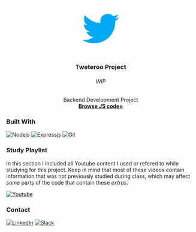 <div id="top"></div>
<!-- PROJECT LOGO -->
<br />
<div align="center">
  <a href="https://github.com/NivaldoFarias/projeto11-tweteroo">
    <img src="https://github.com/NivaldoFarias/projeto11-tweteroo/blob/main/src/assets/twitter-icon.png" alt="Logo" width="130">
  </a>

<h3 align="center">Tweteroo Project</h3>
  <h6 align="center">WIP</h6>
  <p align="center">
    Backend Development Project 
    <br />
    <a href="https://github.com/NivaldoFarias/projeto11-tweteroo/tree/main/src"><strong>Browse JS code»</strong></a>
</div>

<!-- ![Banner](https://github.com/NivaldoFarias/projeto10-trackit/blob/main/src/assets/images/trackit-showroom.png) -->

<!-- ABOUT THE PROJECT -->

<!--
## Requirements

- General
  - [x] Vanilla React
  - [x] Github public Repository and page deploy
  - [x] Commit every requirement
- Layout
  - [x] Mobile layout structured using given template
- Data Componentization
  - [x] Page elements must be componentized with React in separate files
  - [x] Dynamic data (decks, cards, etc.) must be JS arrays or objects, and must be rendered on screen
  - [x] Quizzes layout according to template on Figma. Upon clicking on a quizz, first screen must give place to second screen
  - [x] Upon Clicking on "Create Quizz", first screen must give place to third screen
- Start up
  - [x] A home screen must be displayed on start up
  - [x] Upon clicking the "Iniciar Recall!", the deck of cards must be displayed on screen
- Flashcards
  - [x] Cards must be shuffled on each playthrough
  - [x] All flashcards must show up face-down and indexed, "hiding" the given question within
  - [x] Upon clicking on a card, the matching question must be displayed (Bonus: card-flip animation)
  - [x] Upon clicking the "turn card" icon, the answer must be shown
    - [x] There should be three buttons beneath the answer: "não lembrei" (did not remember), "quase não lembrei" (almost could not remember), and "Zap!". Each must be given an assigned color: red, orange and green (respectively).
    - [x] Right after an option is chosen, card should turn once again and return to default, with its initial display question having a corresponding line-through color and icon for status
- Bonus (optional)
  - Restart
    - [x] After a round, a "Restart Recall" button should allow the user to re-play through the game without a page reload
  - Goal of "Zaps!"
    - [x] A input on the home screen should allow the user to determine the minimum number of "Zaps!" to be met (minimum of one). This should determine which results message the user will get
  - Multiple Decks
    - [x] The user should be able to choose which deck to play within a given list of different decks
-->

### Built With

![Nodejs](https://img.shields.io/badge/Node.js-43853D?style=for-the-badge&logo=node.js&logoColor=white)
![Expressjs](https://img.shields.io/badge/Express.js-404D59?style=for-the-badge&logo=express.js&logoColor=white)
![Git](https://img.shields.io/badge/git-%23F05033.svg?style=for-the-badge&logo=git&logoColor=white)

<!-- Study Playlist -->

### Study Playlist

In this section I included all Youtube content I used or refered to while studying for this project. Keep in mind that most of these videos contain information that was not previously studied during class, which may affect some parts of the code that contain these _extras_.

<a href="https://youtube.com/playlist?list=PLoZj33I2-ANTWqU331l3ZGlZV8I7rr5ZN">![Youtube](https://img.shields.io/badge/YouTube-FF0000?style=for-the-badge&logo=youtube&logoColor=white)</a>

<!-- CONTACT -->

### Contact

[![LinkedIn][linkedin-shield]][linkedin-url]
[![Slack][slack-shield]][slack-url]

<!-- MARKDOWN LINKS & IMAGES -->
<!-- https://www.markdownguide.org/basic-syntax/#reference-style-links -->

[linkedin-shield]: https://img.shields.io/badge/-LinkedIn-black.svg?style=for-the-badge&logo=linkedin&colorB=blue
[linkedin-url]: https://www.linkedin.com/in/nivaldofarias/
[slack-shield]: https://img.shields.io/badge/Slack-4A154B?style=for-the-badge&logo=slack&logoColor=white
[slack-url]: https://driventurmas.slack.com/team/U02T6V2D8D8/
